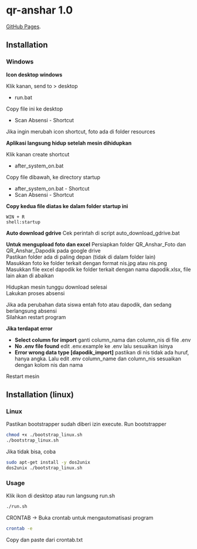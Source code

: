 # qr-anshar 1.0

[GitHub Pages](https://github.com/PolyLvst/qr-anshar).

## Installation
### Windows
**Icon desktop windows**

Klik kanan, send to > desktop
- run.bat

Copy file ini ke desktop
- Scan Absensi - Shortcut

Jika ingin merubah icon shortcut, foto ada di folder resources

**Aplikasi langsung hidup setelah mesin dihidupkan**

Klik kanan create shortcut
- after_system_on.bat

Copy file dibawah, ke directory startup
- after_system_on.bat - Shortcut
- Scan Absensi - Shortcut

**Copy kedua file diatas ke dalam folder startup ini**
```
WIN + R
shell:startup
```

**Auto download gdrive**
Cek perintah di script auto_download_gdrive.bat

**Untuk mengupload foto dan excel**
Persiapkan folder QR_Anshar_Foto dan QR_Anshar_Dapodik pada google drive\
Pastikan folder ada di paling depan (tidak di dalam folder lain)\
Masukkan foto ke folder terkait dengan format nis.jpg atau nis.png\
Masukkan file excel dapodik ke folder terkait dengan nama dapodik.xlsx, file lain akan di abaikan

Hidupkan mesin tunggu download selesai\
Lakukan proses absensi

Jika ada perubahan data siswa entah foto atau dapodik, dan sedang berlangsung absensi\
Silahkan restart program

**Jika terdapat error**
- **Select column for import** ganti column_nama dan column_nis di file .env
- **No .env file found** edit .env.example ke .env lalu sesuaikan isinya
- **Error wrong data type [dapodik_import]** pastikan di nis tidak ada huruf, hanya angka. Lalu edit .env column_name dan column_nis sesuaikan dengan kolom nis dan nama

Restart mesin

## Installation (linux)
### Linux
Pastikan bootstrapper sudah diberi izin execute. Run bootstrapper
```bash
chmod +x ./bootstrap_linux.sh
./bootstrap_linux.sh
```
Jika tidak bisa, coba 
```bash
sudo apt-get install -y dos2unix
dos2unix ./bootstrap_linux.sh
```
### Usage
Klik ikon di desktop atau run langsung run.sh
```bash
./run.sh
```

CRONTAB ->
Buka crontab untuk mengautomatisasi program
```bash
crontab -e
```
Copy dan paste dari crontab.txt